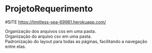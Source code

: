 # ProjetoRequerimento

#SITE
https://limitless-sea-69981.herokuapp.com/

Organização dos arquivos css em uma pasta.<br>
Organização do arquivo csv em uma pasta.<br>
Padronização do layout para todas as páginas, facilitando a navegação entre elas.
